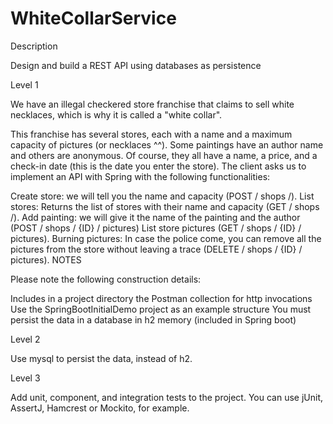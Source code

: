 # WhiteCollarService

Description


Design and build a REST API using databases as persistence

Level 1

We have an illegal checkered store franchise that claims to sell white necklaces, which is why it is called a "white collar".

This franchise has several stores, each with a name and a maximum capacity of pictures (or necklaces ^^). Some paintings have an author name and others are anonymous. Of course, they all have a name, a price, and a check-in date (this is the date you enter the store). The client asks us to implement an API with Spring with the following functionalities:

Create store: we will tell you the name and capacity (POST / shops /).
List stores: Returns the list of stores with their name and capacity (GET / shops /).
Add painting: we will give it the name of the painting and the author (POST / shops / {ID} / pictures)
List store pictures (GET / shops / {ID} / pictures).
Burning pictures: In case the police come, you can remove all the pictures from the store without leaving a trace (DELETE / shops / {ID} / pictures).
NOTES

Please note the following construction details:

Includes in a project directory the Postman collection for http invocations
Use the SpringBootInitialDemo project as an example structure
You must persist the data in a database in h2 memory (included in Spring boot)


Level 2

Use mysql to persist the data, instead of h2.



Level 3

Add unit, component, and integration tests to the project. You can use jUnit, AssertJ, Hamcrest or Mockito, for example.
